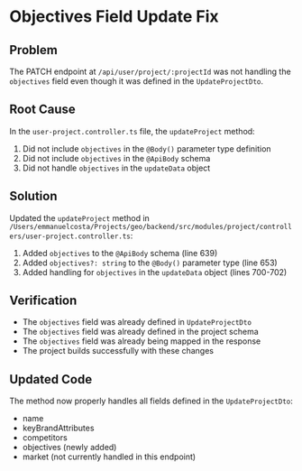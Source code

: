 # Objectives Field Update Fix

## Problem
The PATCH endpoint at `/api/user/project/:projectId` was not handling the `objectives` field even though it was defined in the `UpdateProjectDto`.

## Root Cause
In the `user-project.controller.ts` file, the `updateProject` method:
1. Did not include `objectives` in the `@Body()` parameter type definition
2. Did not include `objectives` in the `@ApiBody` schema
3. Did not handle `objectives` in the `updateData` object

## Solution
Updated the `updateProject` method in `/Users/emmanuelcosta/Projects/geo/backend/src/modules/project/controllers/user-project.controller.ts`:

1. Added `objectives` to the `@ApiBody` schema (line 639)
2. Added `objectives?: string` to the `@Body()` parameter type (line 653)
3. Added handling for `objectives` in the `updateData` object (lines 700-702)

## Verification
- The `objectives` field was already defined in `UpdateProjectDto`
- The `objectives` field was already defined in the project schema
- The `objectives` field was already being mapped in the response
- The project builds successfully with these changes

## Updated Code
The method now properly handles all fields defined in the `UpdateProjectDto`:
- name
- keyBrandAttributes
- competitors
- objectives (newly added)
- market (not currently handled in this endpoint)